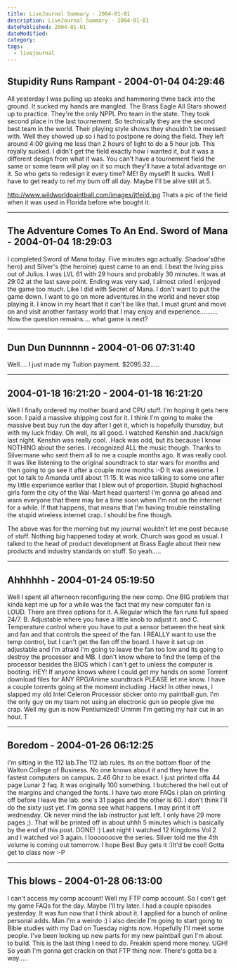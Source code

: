 ```yaml
---
title: LiveJournal Summary - 2004-01-01
description: LiveJournal Summary - 2004-01-01
datePublished: 2004-01-01
dateModified:
category:
tags:
  - livejournal
---
```


## Stupidity Runs Rampant - 2004-01-04 04:29:46

All yesterday I was pulling up steaks and hammering thme back into the ground. It sucked my hands are mangled. The Brass Eagle All Stars showed up to practice. They're the only NPPL Pro team in the state. They took second place in the last tournement. So technically they are the second best team in the world. Their playing style shows they shouldn't be messed with. Well they showed up so i had to postpone re doing the field. They left around 4:00 giving me less than 2 hours of light to do a 5 hour job. This royally sucked. I didn't get the field exactly how i wanted it, but it was a different design from what it was. You can't have a tournement field the same or some team will play on it so much they'll have a total advantage on it. So who gets to redesign it every time? ME! By myself! It sucks. Well I have to get ready to ref my bum off all day. Maybe I'll be alive still at 5.

http://www.wildworldpaintball.com/images/jtfeild.jpg
Thats a pic of the field when it was used in Florida before whe bought it.

---

## The Adventure Comes To An End. Sword of Mana - 2004-01-04 18:29:03

I completed Sword of Mana today. Five minutes ago actually. Shadow's(the hero) and Silver's (the heroine) quest came to an end. I beat the living piss out of Julius. I was LVL 61 with 29 hours and probably 30 minutes. It was at 29:02 at the last save point. Ending was very sad, I almost cried I enjoyed the game too much. Like I did with Secret of Mana. I don't want to put the game down. I want to go on more adventures in the world and never stop playing it. I know in my heart that it can't be like that. I must grunt and move on and visit another fantasy world that I may enjoy and experience.......... Now the question remains.... what game is next?

---

## Dun Dun Dunnnnn - 2004-01-06 07:31:40

Well.... I just made my Tuition payment. $2095.32.....

---

## 2004-01-18 16:21:20 - 2004-01-18 16:21:20

Well I finally ordered my mother board and CPU stuff. I'm hoping it gets here soon. I paid a massive shipping cost for it. I think I'm going to make the massive best buy run the day after I get it, which is hopefully thursday, but with my luck friday. Oh well, its all good. I watched Kenshin and .hack/sign last night. Kenshin was really cool. .Hack was odd, but its because I know NOTHING about the series. I recognized ALL the music though. Thanks to Silvermane who sent them all to me a couple months ago. It was really cool. It was like listening to the original soundtrack to star wars for months and then going to go see it after a couple more months :-D It was awesome. I got to talk to Amanda until about 11:15. It was nice talking to some one after my little experience earlier that I blew out of proportion. Stupid highschool girls form the city of the Wal-Mart head quarters! I'm gonna go ahead and warn everyone that there may be a time soon when I'm not on the internet for a while. If that happens, that means that I'm having trouble reinstalling the stupid wireless internet crap. I should be fine though.

The above was for the morning but my journal wouldn't let me post because of stuff. Nothing big happened today at work. Church was good as usual. I talked to the head of product development at Brass Eagle about their new products and industry standards on stuff. So yeah.....

---

## Ahhhhhh - 2004-01-24 05:19:50

Well I spent all afternoon reconfiguring the new comp. One BIG problem that kinda kept me up for a while was the fact that my new computer fan is LOUD. There are three options for it. A.Regular which the fan runs full speed 24/7. B. Adjustable where you have a little knob to adjust it. and C. Temperature control where you have to put a sensor between the heat sink and fan and that controls the speed of the fan. I REALLY want to use the temp control, but I can't get the fan off the board. I have it set up on adjustable and i'm afraid I'm going to leave the fan too low and its going to destroy the processor and MB. I don't know where to find the temp of the processor besides the BIOS which I can't get to unless the computer is booting. HEY! If anyone knows where I could get my hands on some Torrent download files for ANY RPG/Anime soundtrack PLEASE let me know. I have a couple torrents going at the moment including .Hack! In other news, I slapped my old Intel Celeron Processor sticker onto my paintball gun. I'm the only guy on my team not using an electronic gun so people give me crap. Well my gun is now Pentiumized! Ummm I'm getting my hair cut in an hour. T

---

## Boredom - 2004-01-26 06:12:25

I'm sitting in the 112 lab.The 112 lab rules. Its on the bottom floor of the Walton College of Business. No one knows about it and they have the fastest computers on campus. 2.46 Ghz to be exact. I just printed offa 44 page Lunar 2 faq. It was originally 100 something. I butchered the hell out of the margins and changed the fonts. I have two more FAQs i plan on printing off before I leave the lab. one's 31 pages and the other is 60. I don't think I'll do the sixty just yet. I'm gonna see what happens. I may print it off wednesday. Ok never mind the lab instructor just left. I only have 29 more pages ;). That will be printed off in about uhhh 5 minutes which is basically by the end of this post. DONE! :) Last night I watched 12 Kingdoms Vol 2 and I watched vol 3 again. I looooooove the series. Silver told me the 4th volume is coming out tomorrow. I hope Best Buy gets it :)It'd be cool! Gotta get to class now :-P

---

## This blows - 2004-01-28 06:13:00

I can't access my comp account! Well my FTP comp account. So I can't get my game FAQs for the day. Maybe I'll try later. I had a couple episodes yesterday. It was fun now that I think about it. I applied for a bunch of online personal adds. Man I'm a weirdo :) I also decide I'm going to start going to Bible studies with my Dad on Tuesday nights now. Hopefully I'll meet some people. I've been looking up new parts for my new paintball gun I'm about to build. This is the last thing I need to do. Freakin spend more money. UGH! So yeah I'm gonna get crackin on that FTP thing now. There's gotta be a way.....
